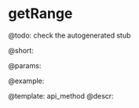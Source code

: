 getRange
=============


@todo:
	check the autogenerated stub

@short:
	

@params:





@example:

@template:	api_method
@descr:

